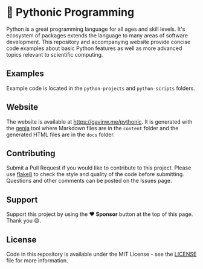 # :snake: Pythonic Programming

Python is a great programming language for all ages and skill levels. It's ecosystem of packages extends the language to many areas of software development. This repository and accompanying website provide concise code examples about basic Python features as well as more advanced topics relevant to scientific computing.

## Examples

Example code is located in the `python-projects` and `python-scripts` folders.

## Website

The website is available at https://gavinw.me/pythonic. It is generated with the [genja](https://github.com/wigging/genja) tool where Markdown files are in the `content` folder and the generated HTML files are in the `docs` folder.

## Contributing

Submit a Pull Request if you would like to contribute to this project. Please use [flake8](https://github.com/PyCQA/flake8) to check the style and quality of the code before submitting. Questions and other comments can be posted on the Issues page.

## Support

Support this project by using the **:heart: Sponsor** button at the top of this page. Thank you :smile:.

## License

Code in this repository is available under the MIT License - see the [LICENSE](LICENSE) file for more information.
